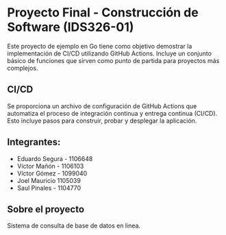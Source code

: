 # Proyecto Final - Construcción de Software (IDS326-01)
Este proyecto de ejemplo en Go tiene como objetivo demostrar la implementación de CI/CD utilizando GitHub Actions. Incluye un conjunto básico de funciones que sirven como punto de partida para proyectos más complejos.

## CI/CD 
Se proporciona un archivo de configuración de GitHub Actions que automatiza el proceso de integración continua y entrega continua (CI/CD). Esto incluye pasos para construir, probar y desplegar la aplicación.

## Integrantes:
- Eduardo Segura - 1106648
- Víctor Mañón - 1106103
- Víctor Gómez - 1099040
- Joel Mauricio 1105039
- Saul Pinales - 1104770

## Sobre el proyecto
Sistema de consulta de base de datos en linea.